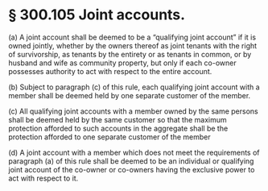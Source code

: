# § 300.105   Joint accounts.

(a) A joint account shall be deemed to be a “qualifying joint account” if it is owned jointly, whether by the owners thereof as joint tenants with the right of survivorship, as tenants by the entirety or as tenants in common, or by husband and wife as community property, but only if each co-owner possesses authority to act with respect to the entire account. 


(b) Subject to paragraph (c) of this rule, each qualifying joint account with a member shall be deemed held by one separate customer of the member. 


(c) All qualifying joint accounts with a member owned by the same persons shall be deemed held by the same customer so that the maximum protection afforded to such accounts in the aggregate shall be the protection afforded to one separate customer of the member


(d) A joint account with a member which does not meet the requirements of paragraph (a) of this rule shall be deemed to be an individual or qualifying joint account of the co-owner or co-owners having the exclusive power to act with respect to it.




